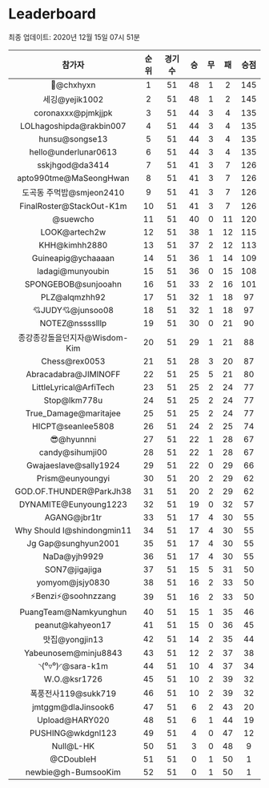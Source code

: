 # Leaderboard
최종 업데이트: 2020년 12월 15일 07시 51분




| 참가자 | 순위 | 경기수 | 승 | 무 | 패 | 승점 |
|:---:|:---:|:---:|:---:|:---:|:---:|:---:|
| 👑@chxhyxn | 1 | 51 | 48 | 1 | 2 | 145 |
| 세깅@yejik1002 | 2 | 51 | 48 | 1 | 2 | 145 |
| coronaxxx@pjmkjjpk | 3 | 51 | 44 | 3 | 4 | 135 |
| LOLhagoshipda@rakbin007 | 4 | 51 | 44 | 3 | 4 | 135 |
| hunsu@songse13 | 5 | 51 | 44 | 3 | 4 | 135 |
| hello@underlunar0613 | 6 | 51 | 44 | 3 | 4 | 135 |
| sskjhgod@da3414 | 7 | 51 | 41 | 3 | 7 | 126 |
| apto990tme@MaSeongHwan | 8 | 51 | 41 | 3 | 7 | 126 |
| 도곡동 주먹밥@smjeon2410 | 9 | 51 | 41 | 3 | 7 | 126 |
| FinalRoster@StackOut-K1m | 10 | 51 | 41 | 3 | 7 | 126 |
| @suewcho | 11 | 51 | 40 | 0 | 11 | 120 |
| LOOK@artech2w | 12 | 51 | 38 | 1 | 12 | 115 |
| KHH@kimhh2880 | 13 | 51 | 37 | 2 | 12 | 113 |
| Guineapig@ychaaaan | 14 | 51 | 36 | 1 | 14 | 109 |
| ladagi@munyoubin | 15 | 51 | 36 | 0 | 15 | 108 |
| SPONGEBOB@sunjooahn | 16 | 51 | 33 | 2 | 16 | 101 |
| PLZ@alqmzhh92 | 17 | 51 | 32 | 1 | 18 | 97 |
| 💘JUDY💘@junsoo08 | 18 | 51 | 32 | 1 | 18 | 97 |
| NOTEZ@nsssslllp | 19 | 51 | 30 | 0 | 21 | 90 |
| 종강종강돌을던지자@Wisdom-Kim | 20 | 51 | 29 | 1 | 21 | 88 |
| Chess@rex0053 | 21 | 51 | 28 | 3 | 20 | 87 |
| Abracadabra@JIMINOFF | 22 | 51 | 25 | 5 | 21 | 80 |
| LittleLyrical@ArfiTech | 23 | 51 | 25 | 2 | 24 | 77 |
| Stop@lkm778u | 24 | 51 | 25 | 2 | 24 | 77 |
| True_Damage@maritajee | 25 | 51 | 25 | 2 | 24 | 77 |
| HICPT@seanlee5808 | 26 | 51 | 24 | 2 | 25 | 74 |
| 😎@hyunnni | 27 | 51 | 22 | 1 | 28 | 67 |
| candy@sihumji00 | 28 | 51 | 22 | 1 | 28 | 67 |
| Gwajaeslave@sally1924 | 29 | 51 | 22 | 0 | 29 | 66 |
| Prism@eunyoungyi | 30 | 51 | 20 | 2 | 29 | 62 |
| GOD.OF.THUNDER@ParkJh38 | 31 | 51 | 20 | 2 | 29 | 62 |
| DYNAMITE@Eunyoung1223 | 32 | 51 | 19 | 0 | 32 | 57 |
| AGANG@jbr1tr | 33 | 51 | 17 | 4 | 30 | 55 |
| Why Should I@shindongmin11 | 34 | 51 | 17 | 4 | 30 | 55 |
| Jg Gap@sunghyun2001 | 35 | 51 | 17 | 4 | 30 | 55 |
| NaDa@yjh9929 | 36 | 51 | 17 | 4 | 30 | 55 |
| SON7@jigajiga | 37 | 51 | 15 | 5 | 31 | 50 |
| yomyom@jsjy0830 | 38 | 51 | 16 | 2 | 33 | 50 |
| ⚡Benzi⚡@soohnzzang | 39 | 51 | 16 | 2 | 33 | 50 |
| PuangTeam@Namkyunghun | 40 | 51 | 15 | 1 | 35 | 46 |
| peanut@kahyeon17 | 41 | 51 | 15 | 0 | 36 | 45 |
| 맛집@yongjin13 | 42 | 51 | 14 | 2 | 35 | 44 |
| Yabeunosem@minju8843 | 43 | 51 | 12 | 2 | 37 | 38 |
| ◝(⁰▿⁰)◜@sara-k1m | 44 | 51 | 10 | 4 | 37 | 34 |
| W.O.@ksr1726 | 45 | 51 | 10 | 2 | 39 | 32 |
| 폭풍전사119@sukk719 | 46 | 51 | 10 | 2 | 39 | 32 |
| jmtggm@dlaJinsook6 | 47 | 51 | 6 | 2 | 43 | 20 |
| Upload@HARY020 | 48 | 51 | 6 | 1 | 44 | 19 |
| PUSHING@wkdgnl123 | 49 | 51 | 4 | 0 | 47 | 12 |
| Null@L-HK | 50 | 51 | 3 | 0 | 48 | 9 |
| @CDoubleH | 51 | 51 | 0 | 1 | 50 | 1 |
| newbie@gh-BumsooKim | 52 | 51 | 0 | 1 | 50 | 1 |